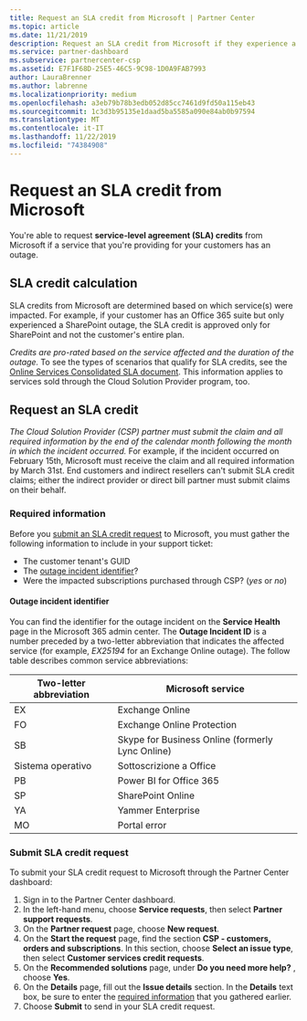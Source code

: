 ```yaml
---
title: Request an SLA credit from Microsoft | Partner Center
ms.topic: article
ms.date: 11/21/2019
description: Request an SLA credit from Microsoft if they experience a service outage.
ms.service: partner-dashboard
ms.subservice: partnercenter-csp
ms.assetid: E7F1F68D-25E5-46C5-9C98-1D0A9FAB7993
author: LauraBrenner
ms.author: labrenne
ms.localizationpriority: medium
ms.openlocfilehash: a3eb79b78b3edb052d85cc7461d9fd50a115eb43
ms.sourcegitcommit: 1c3d3b95135e1daad5ba5585a090e84ab0b97594
ms.translationtype: MT
ms.contentlocale: it-IT
ms.lasthandoff: 11/22/2019
ms.locfileid: "74384908"
---
```

# <a name="request-an-sla-credit-from-microsoft"></a>Request an SLA credit from Microsoft 

You're able to request **service-level agreement (SLA) credits** from Microsoft if a service that you're providing for your customers has an outage.

## <a name="sla-credit-calculation"></a>SLA credit calculation

SLA credits from Microsoft are determined based on which service(s) were impacted. For example, if your customer has an Office 365 suite but only experienced a SharePoint outage, the SLA credit is approved only for SharePoint and not the customer's entire plan.

*Credits are pro-rated based on the service affected and the duration of the outage.* To see the types of scenarios that qualify for SLA credits, see the [Online Services Consolidated SLA document](http://www.microsoftvolumelicensing.com/DocumentSearch.aspx?Mode=3&DocumentTypeId=37). This information applies to services sold through the Cloud Solution Provider program, too.

## <a name="request-an-sla-credit"></a>Request an SLA credit

*The Cloud Solution Provider (CSP) partner must submit the claim and all required information by the end of the calendar month following the month in which the incident occurred.* For example, if the incident occurred on February 15th, Microsoft must receive the claim and all required information by March 31st. End customers and indirect resellers can't submit SLA credit claims; either the indirect provider or direct bill partner must submit claims on their behalf.

### <a name="required-information"></a>Required information

Before you [submit an SLA credit request](#submit-sla-credit-request) to Microsoft, you must gather the following information to include in your support ticket:

- The customer tenant's GUID
- The [outage incident identifier](#outage-incident-identifier)?
- Were the impacted subscriptions purchased through CSP? (*yes* or *no*)

#### <a name="outage-incident-identifier"></a>Outage incident identifier

You can find the identifier for the outage incident on the **Service Health** page in the Microsoft 365 admin center. The **Outage Incident ID** is a number preceded by a two-letter abbreviation that indicates the affected service (for example, *EX25194* for an Exchange Online outage). The follow table describes common service abbreviations:

| Two-letter abbreviation | Microsoft service |
| ----------------------- | ----------------- |
| EX | Exchange Online |
| FO | Exchange Online Protection |
| SB | Skype for Business Online (formerly Lync Online) |
| Sistema operativo | Sottoscrizione a Office |
| PB | Power BI for Office 365 |
| SP | SharePoint Online |
| YA | Yammer Enterprise |
| MO | Portal error |

### <a name="submit-sla-credit-request"></a>Submit SLA credit request

To submit your SLA credit request to Microsoft through the Partner Center dashboard:

1. Sign in to the Partner Center dashboard.
2. In the left-hand menu, choose **Service requests**, then select **Partner support requests**.
3. On the **Partner request** page, choose **New request**.
4. On the **Start the request** page, find the section **CSP - customers, orders and subscriptions**. In this section, choose **Select an issue type**, then select **Customer services credit requests**.
5. On the **Recommended solutions** page, under **Do you need more help?** , choose **Yes**.
6. On the **Details** page, fill out the **Issue details** section. In the **Details** text box, be sure to enter the [required information](#required-information) that you gathered earlier.
7. Choose **Submit** to send in your SLA credit request.
